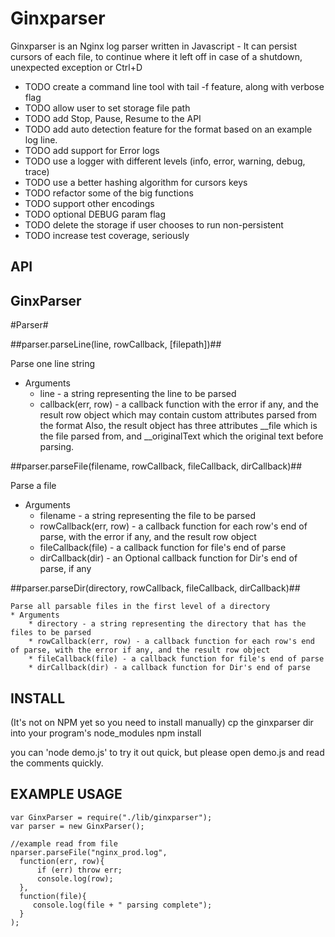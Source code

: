 Ginxparser
===================

Ginxparser is an Nginx log parser written in Javascript - It can persist cursors of each file, to continue where it left off in case of a
shutdown, unexpected exception or Ctrl+D

* TODO create a command line tool with tail -f feature, along with verbose flag
* TODO allow user to set storage file path
* TODO add Stop, Pause, Resume to the API 
* TODO add auto detection feature for the format based on an example log line.
* TODO add support for Error logs
* TODO use a logger with different levels (info, error, warning, debug, trace)
* TODO use a better hashing algorithm for cursors keys
* TODO refactor some of the big functions
* TODO support other encodings
* TODO optional DEBUG param flag
* TODO delete the storage if user chooses to run non-persistent
* TODO increase test coverage, seriously

API
---
 
GinxParser
---------
	
#Parser#

##parser.parseLine(line, rowCallback, [filepath])##

Parse one line string
* Arguments
	* line - a string representing the line to be parsed
	* callback(err, row) - a callback function with the error if any, and the result row object which may contain custom attributes parsed from the format
	Also, the result object has three attributes __file which is the file parsed from, and __originalText which the original text before parsing.


##parser.parseFile(filename, rowCallback, fileCallback, dirCallback)##

Parse a file
* Arguments
	* filename - a string representing the file to be parsed
	* rowCallback(err, row) - a callback function for each row's end of parse, with the error if any, and the result row object
	* fileCallback(file) - a callback function for file's end of parse
	* dirCallback(dir) - an Optional callback function for Dir's end of parse, if any

##parser.parseDir(directory, rowCallback, fileCallback, dirCallback)##

	Parse all parsable files in the first level of a directory
	* Arguments
		* directory - a string representing the directory that has the files to be parsed
		* rowCallback(err, row) - a callback function for each row's end of parse, with the error if any, and the result row object
		* fileCallback(file) - a callback function for file's end of parse
		* dirCallback(dir) - a callback function for Dir's end of parse

INSTALL
-------
  (It's not on NPM yet so you need to install manually)
  cp the ginxparser dir into your program's node_modules
  npm install

  you can 'node demo.js' to try it out quick, but please open demo.js and read the comments quickly.

EXAMPLE USAGE
-------------

	var GinxParser = require("./lib/ginxparser");
	var parser = new GinxParser();
	
	//example read from file
	nparser.parseFile("nginx_prod.log", 	
	  function(err, row){
		  if (err) throw err;
		  console.log(row);
	  },	  
	  function(file){
		 console.log(file + " parsing complete");
	  }
	);
